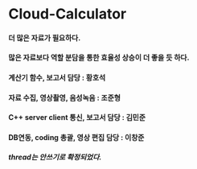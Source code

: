 # Cloud-Calculator
#### 더 많은 자료가 필요하다.
#### 많은 자료보다 역할 분담을 통한 효율성 상승이 더 좋을 듯 하다.

#### 계산기 함수, 보고서 담당 : 황호석
#### 자료 수집, 영상촬영, 음성녹음 : 조준형
#### C++ server client 통신, 보고서 담당 : 김민준
#### DB연동, coding 총괄, 영상 편집 담당 : 이창준

##### thread는 안쓰기로 확정되었다.
